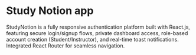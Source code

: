 # Study Notion app
StudyNotion is a fully responsive authentication platform built with React.js, featuring secure login/signup flows, private dashboard access, role-based account creation (Student/Instructor), and real-time toast notifications. Integrated React Router for seamless navigation.
